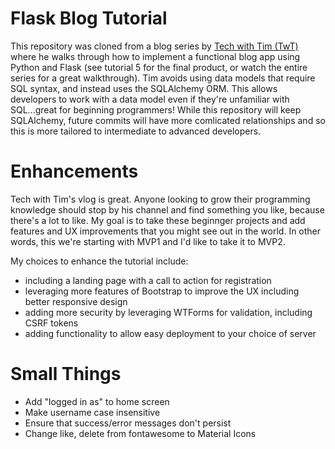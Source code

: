 # Flask Blog Tutorial

This repository was cloned from a blog series by [Tech with Tim (TwT)](https://www.youtube.com/watch?v=GQcM8wdduLI&list=PLzMcBGfZo4-nK0Pyubp7yIG0RdXp6zklu) where he walks through how to implement a functional blog app using Python and Flask (see tutorial 5 for the final product, or watch the entire series for a great walkthrough).  Tim avoids using data models that require SQL syntax, and instead uses the SQLAlchemy ORM.  This allows developers to work with a data model even if they're unfamiliar with SQL...great for beginning programmers!  While this repository will keep SQLAlchemy, future commits will have more comlicated relationships and so this is more tailored to intermediate to advanced developers.  

# Enhancements

Tech with Tim's vlog is great.  Anyone looking to grow their programming knowledge should stop by his channel and find something you like, because there's a lot to like.  My goal is to take these beginnger projects and add features and UX improvements that you might see out in the world.  In other words, this we're starting with MVP1 and I'd like to take it to MVP2.

My choices to enhance the tutorial include: 
- including a landing page with a call to action for registration
- leveraging more features of Bootstrap to improve the UX including better responsive design
- adding more security by leveraging WTForms for validation, including CSRF tokens
- adding functionality to allow easy deployment to your choice of server

# Small Things
- Add "logged in as" to home screen 
- Make username case insensitive 
- Ensure that success/error messages don't persist 
- Change like, delete from fontawesome to Material Icons
 
